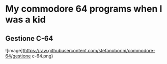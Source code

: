 # My commodore 64 programs when I was a kid

## Gestione C-64

![image](https://raw.githubusercontent.com/stefanoborini/commodore-64/gestione c-64.png)
